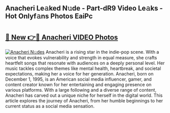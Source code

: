 ## Anacheri Le𝚊ked N𝚞de - Part-dR9 Video Le𝚊ks - Hot Onlyf𝚊ns Photos EaiPc

# <h2><a href="http://ab11085.deff.icu/?id=Anacheri">🔗 New 👉🔴 Anacheri VIDEO Photos</a></h2>

[![Anacheri N𝚞des](https://i.imgur.com/rIISA9y.gif)](http://ab11085.deff.icu/?id=Anacheri)
Anacheri is a rising star in the indie-pop scene. With a voice that evokes vulnerability and strength in equal measure, she crafts heartfelt songs that resonate with audiences on a deeply personal level. Her music tackles complex themes like mental health, heartbreak, and societal expectations, making her a voice for her generation. Anacheri, born on December 1, 1995, is an American social media influencer, gamer, and content creator known for her entertaining and engaging presence on various platforms. With a large following and a diverse range of content, Anacheri has carved out a unique niche for herself in the digital world. This article explores the journey of Anacheri, from her humble beginnings to her current status as a social media sensation.

